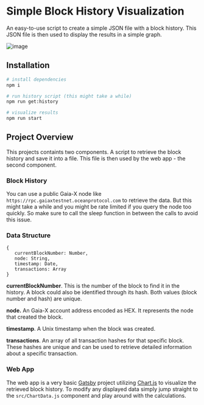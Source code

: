 # Simple Block History Visualization
An easy-to-use script to create a simple JSON file with a block history. This JSON file is then used to display the results in a simple graph.

![image](https://user-images.githubusercontent.com/75223088/131488702-ce7e51ef-252d-4fff-a24b-1892140aa592.png)

## Installation

```bash
# install dependencies
npm i

# run history script (this might take a while)
npm run get:history

# visualize results
npm run start
```

## Project Overview

This projects containts two components. A script to retrieve the block history and save it into a file. This file is then used by the web app - the second component.

### Block History

You can use a public Gaia-X node like `https://rpc.gaiaxtestnet.oceanprotocol.com` to retrieve the data. But this might take a while and you might be rate limited if you query the node too quickly. So make sure to call the sleep function in between the calls to avoid this issue.

### Data Structure

```
{
   currentBlockNumber: Number,
   node: String,
   timestamp: Date,
   transactions: Array
}
```

**currentBlockNumber**.  This is the number of the block to find it in the history. A block could also be identified through its hash. Both values (block number and hash) are unique. 

**node.** An Gaia-X account address encoded as HEX. It represents the node that created the block. 

**timestamp**. A Unix timestamp when the block was created. 

**transactions**. An array of all transaction hashes for that specific block. These hashes are unique and can be used to retrieve detailed information about a specific transaction.

### Web App

The web app is a very basic [Gatsby](https://www.gatsbyjs.com/) project utilizing [Chart.js](https://www.chartjs.org/) to visualize the retrieved block history. To modify any displayed data simply jump straight to the `src/ChartData.js` component and play around with the calculations.
